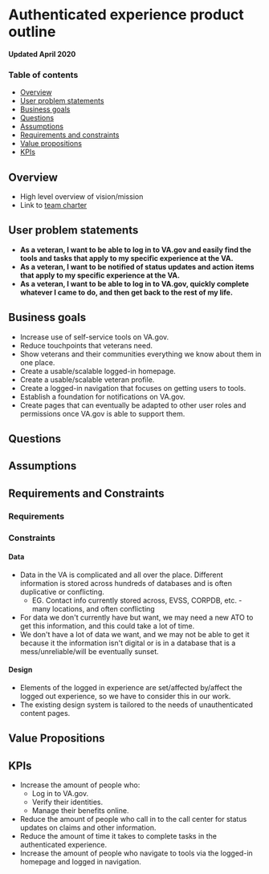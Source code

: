 # Authenticated experience product outline 

**Updated April 2020**

### Table of contents
- [Overview](#overview)
- [User problem statements](#user-problem-statements) 
- [Business goals](#business-goals) 
- [Questions](#questions) 
- [Assumptions](#assumptions) 
- [Requirements and constraints](#requirements-and-constraints)  
- [Value propositions](#value-propositions) 
- [KPIs](#kpis) 

## Overview

- High level overview of vision/mission
- Link to [team charter](https://github.com/department-of-veterans-affairs/va.gov-team/blob/master/teams/vsa/teams/authenticated-experience/charter.md)

## User problem statements 

- **As a veteran, I want to be able to log in to VA.gov and easily find the tools and tasks that apply to my specific experience at the VA.**
- **As a veteran, I want to be notified of status updates and action items that apply to my specific experience at the VA.**
- **As a veteran, I want to be able to log in to VA.gov, quickly complete whatever I came to do, and then get back to the rest of my life.**

## Business goals 

- Increase use of self-service tools on VA.gov.
- Reduce touchpoints that veterans need.
- Show veterans and their communities everything we know about them in one place.
- Create a usable/scalable logged-in homepage.
- Create a usable/scalable veteran profile.
- Create a logged-in navigation that focuses on getting users to tools.
- Establish a foundation for notifications on VA.gov.
- Create pages that can eventually be adapted to other user roles and permissions once VA.gov is able to support them.

## Questions 

## Assumptions 

## Requirements and Constraints 

### Requirements

### Constraints

#### Data
- Data in the VA is complicated and all over the place. Different information is stored across hundreds of databases and is often duplicative or conflicting.
  - EG. Contact info currently stored across, EVSS, CORPDB, etc. - many locations, and often conflicting 
- For data we don't currently have but want, we may need a new ATO to get this information, and this could take a lot of time.
- We don't have a lot of data we want, and we may not be able to get it because it the information isn't digital or is in a database that is a mess/unreliable/will be eventually sunset.

#### Design

- Elements of the logged in experience are set/affected by/affect the logged out experience, so we have to consider this in our work.
- The existing design system is tailored to the needs of unauthenticated content pages. 

## Value Propositions  

## KPIs 

- Increase the amount of people who:
  - Log in to VA.gov.
  - Verify their identities.
  - Manage their benefits online.
- Reduce the amount of people who call in to the call center for status updates on claims and other information.
- Reduce the amount of time it takes to complete tasks in the authenticated experience.
- Increase the amount of people who navigate to tools via the logged-in homepage and logged in navigation.
